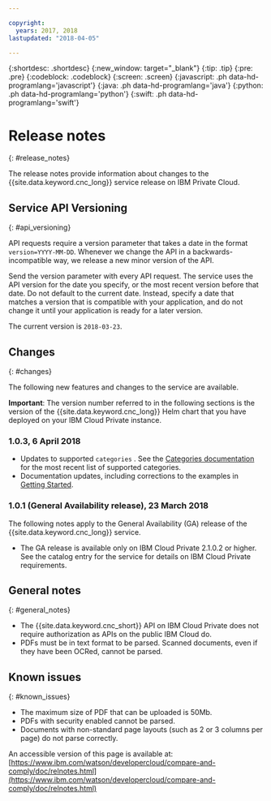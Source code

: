 ```yaml
---

copyright:
  years: 2017, 2018
lastupdated: "2018-04-05"

---
```


{:shortdesc: .shortdesc}
{:new_window: target="_blank"}
{:tip: .tip}
{:pre: .pre}
{:codeblock: .codeblock}
{:screen: .screen}
{:javascript: .ph data-hd-programlang='javascript'}
{:java: .ph data-hd-programlang='java'}
{:python: .ph data-hd-programlang='python'}
{:swift: .ph data-hd-programlang='swift'}

# Release notes
{: #release_notes}

The release notes provide information about changes to the {{site.data.keyword.cnc_long}} service release on IBM Private Cloud.

## Service API Versioning
{: #api_versioning}

API requests require a version parameter that takes a date in the format `version=YYYY-MM-DD`. Whenever we change the API in a backwards-incompatible way, we release a new minor version of the API.

Send the version parameter with every API request. The service uses the API version for the date you specify, or the most recent version before that date. Do not default to the current date. Instead, specify a date that matches a version that is compatible with your application, and do not change it until your application is ready for a later version.

The current version is `2018-03-23`.

## Changes
{: #changes}

The following new features and changes to the service are available.

**Important**: The version number referred to in the following sections is the version of the {{site.data.keyword.cnc_long}} Helm chart that you have deployed on your IBM Cloud Private instance. 

### 1.0.3, 6 April 2018

 - Updates to supported `categories` . See the [Categories documentation](parsing.md#contract_categories) for the most recent list of supported categories.
 - Documentation updates, including corrections to the examples in [Getting Started](getting-started.md).

### 1.0.1 (General Availability release), 23 March 2018

The following notes apply to the General Availability (GA) release of the {{site.data.keyword.cnc_long}} service.

 - The GA release is available only on IBM Cloud Private 2.1.0.2 or higher. See the catalog entry for the service for details on IBM Cloud Private requirements.

## General notes
{: #general_notes}

 - The {{site.data.keyword.cnc_short}} API on IBM Cloud Private does not require authorization as APIs on the public IBM Cloud do.
 - PDFs must be in text format to be parsed. Scanned documents, even if they have been OCRed, cannot be parsed.
 
## Known issues
{: #known_issues}

 - The maximum size of PDF that can be uploaded is 50Mb.
 - PDFs with security enabled cannot be parsed.
 - Documents with non-standard page layouts (such as 2 or 3 columns per page) do not parse correctly.

An accessible version of this page is available at: [https://www.ibm.com/watson/developercloud/compare-and-comply/doc/relnotes.html](https://www.ibm.com/watson/developercloud/compare-and-comply/doc/relnotes.html)
